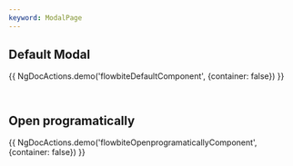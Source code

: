 ```yaml
---
keyword: ModalPage
---
```


## Default Modal

{{ NgDocActions.demo('flowbiteDefaultComponent', {container: false}) }}

```angular-html file="./_default.component.html" group="default" name="html"

```

```angular-ts file="./_default.component.ts" group="default" name="typescript"

```

## Open programatically

{{ NgDocActions.demo('flowbiteOpenprogramaticallyComponent', {container: false}) }}

```angular-html file="./_open-programatically.component.html" group="openProgramatically" name="html"

```

```angular-ts file="./_open-programatically.component.ts" group="openProgramatically" name="typescript"

```
